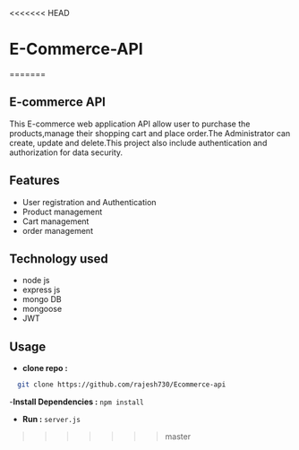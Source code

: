 <<<<<<< HEAD
# E-Commerce-API
=======
## E-commerce API

This E-commerce web application API allow user to purchase the products,manage their shopping cart and place order.The Administrator can create, update and delete.This project also include authentication and authorization for data security.

## Features

- User registration and Authentication
- Product management
- Cart management
- order management

## Technology used

- node js
- express js
- mongo DB
- mongoose
- JWT

## Usage

- **clone repo :** <br>

```bash
  git clone https://github.com/rajesh730/Ecommerce-api
```

-**Install Dependencies :** `npm install`

- **Run :** `server.js`
>>>>>>> master
